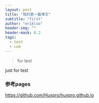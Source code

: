 ```yaml
---
layout: post
title: "我的第一篇博文"
subtitle: "first"
author: "erikluo"
header-img: ""
header-mask: 0.2
tags:
  - test
  - com
---
```


> for test

just for test

### 参考pages
https://github.com/Huxpro/huxpro.github.io
